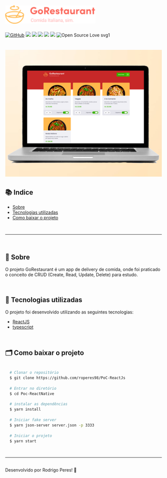 <h1>
  <img src="assets/gorestaurantreadmelogo.png" width="290px"/>
</h1>

[![GitHub](https://img.shields.io/github/license/mashape/apistatus.svg)](https://github.com/roperes98/PoC-ReactJs/blob/master/LICENSE)
![](https://img.shields.io/github/package-json/v/roperes98/PoC-ReactJs.svg)
![](https://img.shields.io/github/last-commit/roperes98/PoC-ReactJs.svg?color=red)
![](https://img.shields.io/github/languages/count/roperes98/PoC-ReactJs.svg?color=lightgrey)
![](https://img.shields.io/github/languages/top/roperes98/PoC-ReactJs.svg?color=yellow)
![](https://img.shields.io/github/repo-size/roperes98/PoC-ReactJs.svg)
![Open Source Love svg1](https://badges.frapsoft.com/os/v1/open-source.svg?v=103)

<h1>
    <img src="assets/gorestaurant.png"/>
</h1>

## 📚 Indice
- [Sobre](#-sobre)
- [Tecnologias utilizadas](#-tecnologias-utilizadas)
- [Como baixar o projeto](#-como-baixar-o-projeto)

⠀⠀⠀⠀⠀⠀⠀⠀

---

⠀⠀⠀⠀⠀⠀⠀⠀

## 🔖 Sobre

O projeto GoRestaurant é um app de delivery de comida, onde foi praticado o conceito de CRUD (Create, Read, Update, Delete) para estudo.

⠀⠀⠀⠀⠀⠀⠀⠀
## 🚀 Tecnologias utilizadas

O projeto foi desenvolvido utilizando as seguintes tecnologias:

- [ReactJS](https://reactjs.org)
- [typescript](https://www.typescriptlang.org)

⠀⠀⠀⠀⠀⠀⠀⠀

## 🗂 Como baixar o projeto

```bash

  # Clonar o repositório
  $ git clone https://github.com/roperes98/PoC-ReactJs

  # Entrar no diretório
  $ cd Poc-ReactNative

  # instalar as dependências
  $ yarn install
  
  # Iniciar fake server
  $ yarn json-server server.json -p 3333

  # Iniciar o projeto
  $ yarn start

```
⠀⠀⠀⠀⠀⠀⠀⠀

---
⠀⠀⠀⠀⠀⠀⠀⠀<br>
Desenvolvido por Rodrigo Peres! 👾
